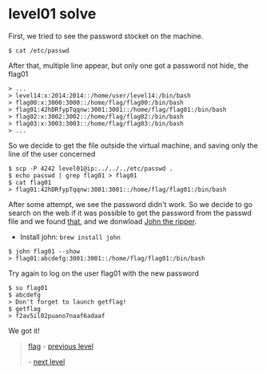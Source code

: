 # level01 solve

First, we tried to see the password stocket on the machine.

```
$ cat /etc/passwd
```

After that, multiple line appear, but only one got a password not hide, the flag01

```
> ...
> level14:x:2014:2014::/home/user/level14:/bin/bash
> flag00:x:3000:3000::/home/flag/flag00:/bin/bash
> flag01:42hDRfypTqqnw:3001:3001::/home/flag/flag01:/bin/bash
> flag02:x:3002:3002::/home/flag/flag02:/bin/bash
> flag03:x:3003:3003::/home/flag/flag03:/bin/bash
> ...
```

So we decide to get the file outside the virtual machine, and saving only the line of the user concerned

```
$ scp -P 4242 level01@ip:../../../etc/passwd .
$ echo passwd | grep flag01 > flag01
$ cat flag01
> flag01:42hDRfypTqqnw:3001:3001::/home/flag/flag01:/bin/bash
```

After some attempt, we see the password didn't work.
So we decide to go search on the web if it was possible to get the password from the passwd file and we found <a href="https://null-byte.wonderhowto.com/how-to/crack-shadow-hashes-after-getting-root-linux-system-0186386/">that</a>, and we donwload <a href="https://www.openwall.com/john/">John the ripper</a>.

- Install john: ` brew install john `

```
$ john flag01 --show
> flag01:abcdefg:3001:3001::/home/flag/flag01:/bin/bash
```

Try again to log on the user flag01 with the new password

```
$ su flag01
$ abcdefg
> Don't forget to launch getflag!
$ getflag
> f2av5il02puano7naaf6adaaf
```

We got it!

> <a href="../flag">flag</a> - <a href="../../level00">previous level</a></p> - <a href="../../level02">next level</a></p>
